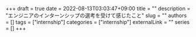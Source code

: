 +++ 
draft = true
date = 2022-08-13T03:03:47+09:00
title = ""
description = "エンジニアのインターンシップの選考を受けて感じたこと"
slug = ""
authors = []
tags = ["internship"]
categories = ["internship"]
externalLink = ""
series = []
+++
